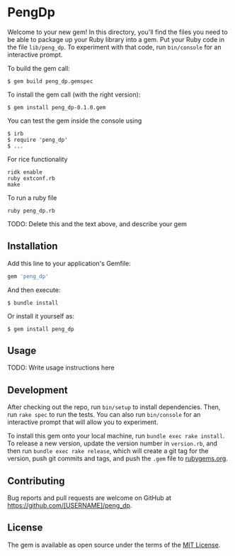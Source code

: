 # PengDp

Welcome to your new gem! In this directory, you'll find the files you need to be able to package up your Ruby library into a gem. Put your Ruby code in the file `lib/peng_dp`. To experiment with that code, run `bin/console` for an interactive prompt.

To build the gem call:

	$ gem build peng_dp.gemspec

To install the gem call (with the right version):

	$ gem install peng_dp-0.1.0.gem

You can test the gem inside the console using

	$ irb
	$ require 'peng_dp'
	$ ...

For rice functionality

	ridk enable
	ruby extconf.rb
	make

To run a ruby file

	ruby peng_dp.rb

TODO: Delete this and the text above, and describe your gem

## Installation

Add this line to your application's Gemfile:

```ruby
gem 'peng_dp'
```

And then execute:

    $ bundle install

Or install it yourself as:

    $ gem install peng_dp

## Usage

TODO: Write usage instructions here

## Development

After checking out the repo, run `bin/setup` to install dependencies. Then, run `rake spec` to run the tests. You can also run `bin/console` for an interactive prompt that will allow you to experiment.

To install this gem onto your local machine, run `bundle exec rake install`. To release a new version, update the version number in `version.rb`, and then run `bundle exec rake release`, which will create a git tag for the version, push git commits and tags, and push the `.gem` file to [rubygems.org](https://rubygems.org).

## Contributing

Bug reports and pull requests are welcome on GitHub at https://github.com/[USERNAME]/peng_dp.


## License

The gem is available as open source under the terms of the [MIT License](https://opensource.org/licenses/MIT).
